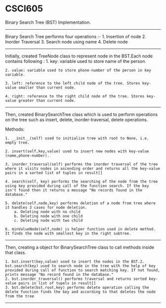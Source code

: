 # CSCI605
Binary Search Tree (BST) Implementation.
___________________________________________________________________________________________________________________________________________
Binary Search Tree performs four operations :-
    1. Insertion of node
    2. Inorder Traversal
    3. Search node using name
    4. Delete node
__________________________________________________________________________________________________________________________________________
Initially, created TreeNode class to represent node in the BST.Each node contains following :
    1. key: variable used to store name of the person.

    2. value: variable used to store phone-number of the person in key variable.

    3. left: reference to the left child node of the tree. Stores key-value smaller than current node.

    4. right: reference to the right child node of the tree. Stores key-value greater than current node.
__________________________________________________________________________________________________________________________________________
Then, created BinarySearchTree class which is used to perform operations on the tree such as insert, delete, inorder-traversal, delete operations.

Methods:

    1. __init__(self) used to initialize tree with root to None, i.e. empty tree.

    2. insert(self,key,value) used to insert new nodes with key-value (name,phone-number).

    3. inorder_traversal(self) performs the inorder traversal of the tree where it visits nodes in ascending order and returns all the key-value pairs in a sorted list of tuples in result[]

    4. search(self, key) performs the searching of the node from the tree using key provided during call of the function search. If the key isn't found then it returns a message "No records found in the database."

    5. delete(self,node,key) performs deletion of a node from tree where it handles 3 cases for node deletion.
        a. Deleting node with no child
        b. Deleting node with one child
        c. Deleting node with two child

    6. minValueNode(self,node) is helper function used in delete method. It finds the node with smallest key in the right subtree.
__________________________________________________________________________________________________________________________________________
Then, creating a object for BinarySearchTree class to call methods inside that class.

    1. bst.insert(key,value) used to insert the nodes in the BST.2. bst.search(key) used to search node in the tree with the help of key provided during call of function to search matching key. If not found, prints message "No record found in the database."
    2. bst.inorder_traversal() performs traversal and returns sorted key-value pairs in list of tupels in result[]
    3. bst.delete(bst.root,key) performs delete operation calling the delete function finds the key and according to that deletes the node from the tree
_________________________________________________________________________________________________________________________________________